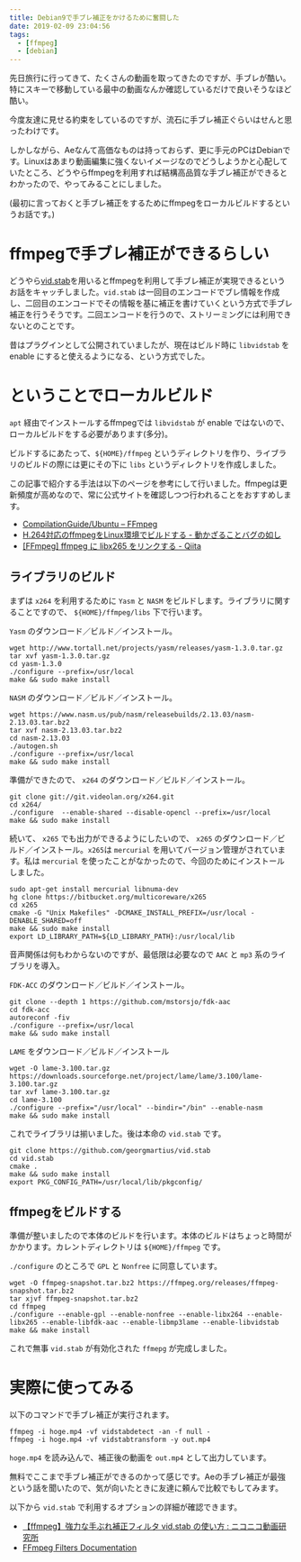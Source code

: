 ```yaml
---
title: Debian9で手ブレ補正をかけるために奮闘した
date: 2019-02-09 23:04:56
tags:
  - [ffmpeg]
  - [debian]
---
```

先日旅行に行ってきて、たくさんの動画を取ってきたのですが、手ブレが酷い。特にスキーで移動している最中の動画なんか確認しているだけで良いそうなほど酷い。

今度友達に見せる約束をしているのですが、流石に手ブレ補正ぐらいはせんと思ったわけです。

しかしながら、Aeなんて高価なものは持っておらず、更に手元のPCはDebianです。Linuxはあまり動画編集に強くないイメージなのでどうしようかと心配していたところ、どうやらffmpegを利用すれば結構高品質な手ブレ補正ができるとわかったので、やってみることにしました。

(最初に言っておくと手ブレ補正をするためにffmpegをローカルビルドするというお話です。)

# ffmpegで手ブレ補正ができるらしい
どうやら[vid.stab](http://public.hronopik.de/vid.stab/)を用いるとffmpegを利用して手ブレ補正が実現できるというお話をキャッチしました。`vid.stab` は一回目のエンコードでブレ情報を作成し、二回目のエンコードでその情報を基に補正を書けていくという方式で手ブレ補正を行うそうです。二回エンコードを行うので、ストリーミングには利用できないとのことです。

昔はプラグインとして公開されていましたが、現在はビルド時に `libvidstab` を enable にすると使えるようになる、という方式でした。

# ということでローカルビルド
`apt` 経由でインストールするffmpegでは `libvidstab` が enable ではないので、ローカルビルドをする必要があります(多分)。

ビルドするにあたって、`${HOME}/ffmpeg` というディレクトリを作り、ライブラリのビルドの際には更にその下に `libs` というディレクトリを作成しました。

この記事で紹介する手法は以下のページを参考にして行いました。ffmpegは更新頻度が高めなので、常に公式サイトを確認しつつ行われることをおすすめします。

- [CompilationGuide/Ubuntu – FFmpeg](https://trac.ffmpeg.org/wiki/CompilationGuide/Ubuntu)
- [H.264対応のffmpegをLinux環境でビルドする - 動かざることバグの如し](http://thr3a.hatenablog.com/entry/20180718/1531920275)
- [[FFmpeg] ffmpeg に libx265 をリンクする - Qiita](https://qiita.com/pb_tmz08/items/29165f4c3ef9bc4285ab)

## ライブラリのビルド
まずは `x264` を利用するために `Yasm` と `NASM` をビルドします。ライブラリに関することですので、 `${HOME}/ffmpeg/libs` 下で行います。

`Yasm` のダウンロード／ビルド／インストール。

```
wget http://www.tortall.net/projects/yasm/releases/yasm-1.3.0.tar.gz
tar xvf yasm-1.3.0.tar.gz
cd yasm-1.3.0
./configure --prefix=/usr/local
make && sudo make install
```

`NASM` のダウンロード／ビルド／インストール。

```
wget https://www.nasm.us/pub/nasm/releasebuilds/2.13.03/nasm-2.13.03.tar.bz2
tar xvf nasm-2.13.03.tar.bz2
cd nasm-2.13.03
./autogen.sh
./configure --prefix=/usr/local
make && sudo make install
```

準備ができたので、 `x264` のダウンロード／ビルド／インストール。

```
git clone git://git.videolan.org/x264.git
cd x264/
./configure  --enable-shared --disable-opencl --prefix=/usr/local
make && sudo make install
```

続いて、 `x265` でも出力ができるようにしたいので、 `x265` のダウンロード／ビルド／インストール。`x265`は `mercurial` を用いてバージョン管理がされています。私は `mercurial` を使ったことがなかったので、今回のためにインストールしました。

```
sudo apt-get install mercurial libnuma-dev
hg clone https://bitbucket.org/multicoreware/x265
cd x265
cmake -G "Unix Makefiles" -DCMAKE_INSTALL_PREFIX=/usr/local -DENABLE_SHARED=off
make && sudo make install
export LD_LIBRARY_PATH=${LD_LIBRARY_PATH}:/usr/local/lib
```

音声関係は何もわからないのですが、最低限は必要なので `AAC` と `mp3` 系のライブラリを導入。

`FDK-ACC` のダウンロード／ビルド／インストール。

```
git clone --depth 1 https://github.com/mstorsjo/fdk-aac
cd fdk-acc
autoreconf -fiv
./configure --prefix=/usr/local
make && sudo make install
```

`LAME` をダウンロード／ビルド／インストール

```
wget -O lame-3.100.tar.gz https://downloads.sourceforge.net/project/lame/lame/3.100/lame-3.100.tar.gz
tar xvf lame-3.100.tar.gz
cd lame-3.100
./configure --prefix="/usr/local" --bindir="/bin" --enable-nasm
make && sudo make install
```

これでライブラリは揃いました。後は本命の `vid.stab` です。

```
git clone https://github.com/georgmartius/vid.stab
cd vid.stab
cmake .
make && sudo make install
export PKG_CONFIG_PATH=/usr/local/lib/pkgconfig/
```

## ffmpegをビルドする
準備が整いましたので本体のビルドを行います。本体のビルドはちょっと時間がかかります。カレントディレクトリは `${HOME}/ffmpeg` です。

`./configure` のところで `GPL` と `Nonfree` に同意しています。

```
wget -O ffmpeg-snapshot.tar.bz2 https://ffmpeg.org/releases/ffmpeg-snapshot.tar.bz2
tar xjvf ffmpeg-snapshot.tar.bz2
cd ffmpeg
./configure --enable-gpl --enable-nonfree --enable-libx264 --enable-libx265 --enable-libfdk-aac --enable-libmp3lame --enable-libvidstab
make && make install
```

これで無事 `vid.stab` が有効化された `ffmepg` が完成しました。

# 実際に使ってみる
以下のコマンドで手ブレ補正が実行されます。

```
ffmpeg -i hoge.mp4 -vf vidstabdetect -an -f null -
ffmpeg -i hoge.mp4 -vf vidstabtransform -y out.mp4
```
`hoge.mp4` を読み込んで、補正後の動画を `out.mp4` として出力しています。

無料でここまで手ブレ補正ができるのかって感じです。Aeの手ブレ補正が最強という話を聞いたので、気が向いたときに友達に頼んで比較でもしてみます。

以下から `vid.stab` で利用するオプションの詳細が確認できます。

- [【ffmpeg】強力な手ぶれ補正フィルタ vid.stab の使い方 : ニコニコ動画研究所](https://looooooooop.blog.fc2.com/blog-entry-1108.html)
- [FFmpeg Filters Documentation](https://ffmpeg.org/ffmpeg-filters.html#vidstabdetect-1)